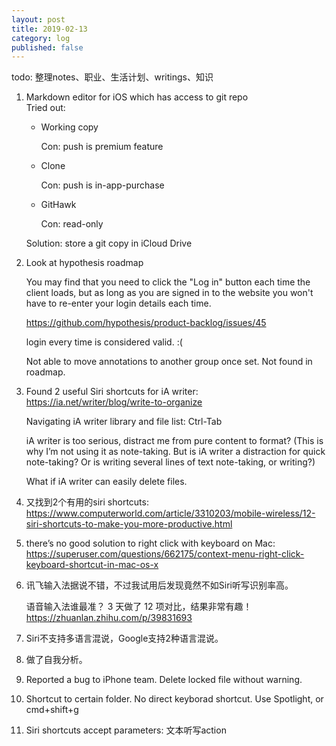 ```yaml
---
layout: post
title: 2019-02-13
category: log
published: false
---
```


todo: 整理notes、职业、生活计划、writings、知识


1. Markdown editor for iOS which has access to git repo  
	Tried out:
	
	- Working copy

		Con: push is premium feature
	
	- Clone

		Con: push is in-app-purchase
	
	- GitHawk

		Con: read-only
	
	Solution: store a git copy in iCloud Drive


1. Look at hypothesis roadmap

	You may find that you need to click the "Log in" button each time the client loads, but as long as you are signed in to the website you won't have to re-enter your login details each time.
	
	https://github.com/hypothesis/product-backlog/issues/45
	
	login every time is considered valid. :(
	
	Not able to move annotations to another group once set. Not found in roadmap.

1. Found 2 useful Siri shortcuts for iA writer: <https://ia.net/writer/blog/write-to-organize>

	Navigating iA writer library and file list: Ctrl-Tab
	
	iA writer is too serious, distract me from pure content to format? (This is why I’m not using it as note-taking. But is iA writer a distraction for quick note-taking? Or is writing several lines of text note-taking, or writing?)
	
	What if iA writer can easily delete files.

1. 又找到2个有用的siri shortcuts: https://www.computerworld.com/article/3310203/mobile-wireless/12-siri-shortcuts-to-make-you-more-productive.html

1. there’s no good solution to right click with keyboard on Mac: https://superuser.com/questions/662175/context-menu-right-click-keyboard-shortcut-in-mac-os-x

1. 讯飞输入法据说不错，不过我试用后发现竟然不如Siri听写识别率高。
	
	语音输入法谁最准？ 3 天做了 12 项对比，结果非常有趣！https://zhuanlan.zhihu.com/p/39831693

1. Siri不支持多语言混说，Google支持2种语言混说。

1. 做了自我分析。

1. Reported a bug to iPhone team. Delete locked file without warning.

1. Shortcut to certain folder. No direct keyborad shortcut. Use Spotlight, or cmd+shift+g

1. Siri shortcuts accept parameters: 文本听写action
